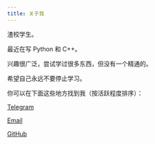 ```yaml
---
title: 关于我
---
```


渣校学生。

最近在写 Python 和 C++。

兴趣很广泛，尝试学过很多东西，但没有一个精通的。

希望自己永远不要停止学习。

你可以在下面这些地方找到我（按活跃程度排序）：

[Telegram](https://telegram.me/richardchien)

[Email](mailto:richardchienthebest@gmail.com)

[GitHub](http://github.com/richardchien)

